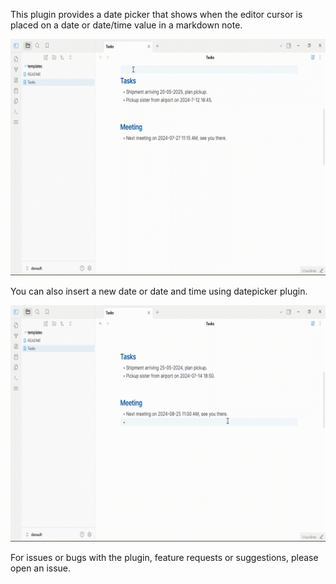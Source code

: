 This plugin provides a date picker that shows when the editor cursor is placed on a date or date/time value in a markdown note.


![datepicker-demo](./datepicker-demo.gif)

You can also insert a new date or date and time using datepicker plugin.

![datepicker-insert-demo](./datepicker-insert-demo.gif)

For issues or bugs with the plugin, feature requests or suggestions, please open an issue.